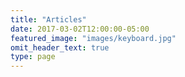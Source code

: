 ```yaml
---
title: "Articles"
date: 2017-03-02T12:00:00-05:00
featured_image: "images/keyboard.jpg"
omit_header_text: true
type: page
---
```


